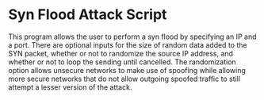 # Syn Flood Attack Script
This program allows the user to perform a syn flood by specifying an IP and a port. There are optional inputs for the size of random data added to the SYN packet, whether or not to randomize the source IP address, and whether or not to loop the sending until cancelled. The randomization option allows unsecure networks to make use of spoofing while allowing more secure networks that do not allow outgoing spoofed traffic to still attempt a lesser version of the attack.
